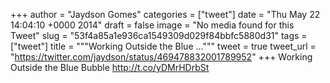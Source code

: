 
+++
author = "Jaydson Gomes"
categories = ["tweet"]
date = "Thu May 22 14:04:10 +0000 2014"
draft = false
image = "No media found for this Tweet"
slug = "53f4a85a1e936ca1549309d029f84bbfc5880d31"
tags = ["tweet"]
title = """Working Outside the Blue ..."""
tweet = true
tweet_url = "https://twitter.com/jaydson/status/469478832001789952"
+++
Working Outside the Blue Bubble http://t.co/yDMrHDrbSt
